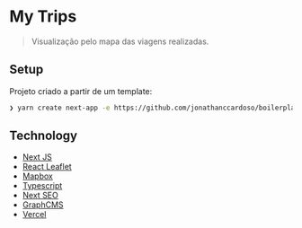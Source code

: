 # My Trips

> Visualização pelo mapa das viagens realizadas.

## Setup

Projeto criado a partir de um template:

```bash
❯ yarn create next-app -e https://github.com/jonathanccardoso/boilerplate-nextjs
```

## Technology

- [Next JS](https://nextjs.org/)
- [React Leaflet](https://react-leaflet.js.org/)
- [Mapbox](https://www.mapbox.com/)
- [Typescript](https://www.typescriptlang.org/)
- [Next SEO](https://www.npmjs.com/package/next-seo)
- [GraphCMS](https://app.graphcms.com)
- [Vercel](https://vercel.com/)
